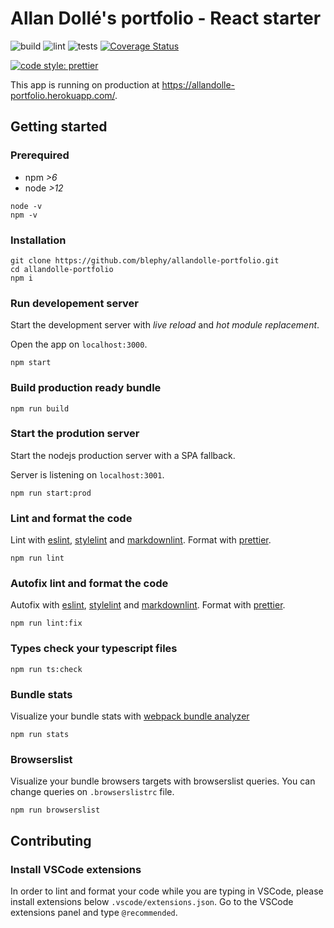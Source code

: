 # Allan Dollé's portfolio - React starter

![build](https://github.com/blephy/allandolle-portfolio/workflows/build/badge.svg)
![lint](https://github.com/blephy/allandolle-portfolio/workflows/lint/badge.svg)
![tests](https://github.com/blephy/allandolle-portfolio/workflows/tests/badge.svg)
[![Coverage Status](https://coveralls.io/repos/github/blephy/allandolle-portfolio/badge.svg?branch=master)](https://coveralls.io/github/blephy/allandolle-portfolio?branch=master)

[![code style: prettier](https://img.shields.io/badge/code_style-prettier-ff69b4.svg?style=flat-square)](https://github.com/prettier/prettier)

This app is running on production at <https://allandolle-portfolio.herokuapp.com/>.

## Getting started

### Prerequired

- npm _>6_
- node _>12_

```shell
node -v
npm -v
```

### Installation

```shell
git clone https://github.com/blephy/allandolle-portfolio.git
cd allandolle-portfolio
npm i
```

### Run developement server

Start the development server with _live reload_ and _hot module replacement_.

Open the app on `localhost:3000`.

```shell
npm start
```

### Build production ready bundle

```shell
npm run build
```

### Start the prodution server

Start the nodejs production server with a SPA fallback.

Server is listening on `localhost:3001`.

```shell
npm run start:prod
```

### Lint and format the code

Lint with [eslint](https://eslint.org/), [stylelint](https://stylelint.io/) and [markdownlint](https://github.com/igorshubovych/markdownlint-cli). Format with [prettier](https://prettier.io/).

```shell
npm run lint
```

### Autofix lint and format the code

Autofix with [eslint](https://eslint.org/), [stylelint](https://stylelint.io/) and [markdownlint](https://github.com/igorshubovych/markdownlint-cli). Format with [prettier](https://prettier.io/).

```shell
npm run lint:fix
```

### Types check your typescript files

```shell
npm run ts:check
```

### Bundle stats

Visualize your bundle stats with [webpack bundle analyzer](https://github.com/webpack-contrib/webpack-bundle-analyzer)

```shell
npm run stats
```

### Browserslist

Visualize your bundle browsers targets with browserslist queries. You can change queries on `.browserslistrc` file.

```shell
npm run browserslist
```

## Contributing

### Install VSCode extensions

In order to lint and format your code while you are typing in VSCode, please install extensions below `.vscode/extensions.json`. Go to the VSCode extensions panel and type `@recommended`.
